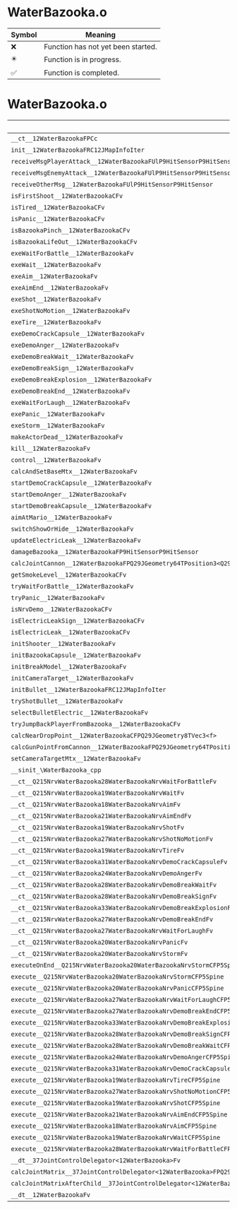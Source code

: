 # WaterBazooka.o
| Symbol | Meaning 
| ------------- | ------------- 
| :x: | Function has not yet been started. 
| :eight_pointed_black_star: | Function is in progress. 
| :white_check_mark: | Function is completed. 


# WaterBazooka.o
| Symbol | Decompiled? |
| ------------- | ------------- |
| `__ct__12WaterBazookaFPCc` | :x: |
| `init__12WaterBazookaFRC12JMapInfoIter` | :x: |
| `receiveMsgPlayerAttack__12WaterBazookaFUlP9HitSensorP9HitSensor` | :x: |
| `receiveMsgEnemyAttack__12WaterBazookaFUlP9HitSensorP9HitSensor` | :x: |
| `receiveOtherMsg__12WaterBazookaFUlP9HitSensorP9HitSensor` | :x: |
| `isFirstShoot__12WaterBazookaCFv` | :x: |
| `isTired__12WaterBazookaCFv` | :x: |
| `isPanic__12WaterBazookaCFv` | :x: |
| `isBazookaPinch__12WaterBazookaCFv` | :x: |
| `isBazookaLifeOut__12WaterBazookaCFv` | :x: |
| `exeWaitForBattle__12WaterBazookaFv` | :x: |
| `exeWait__12WaterBazookaFv` | :x: |
| `exeAim__12WaterBazookaFv` | :x: |
| `exeAimEnd__12WaterBazookaFv` | :x: |
| `exeShot__12WaterBazookaFv` | :x: |
| `exeShotNoMotion__12WaterBazookaFv` | :x: |
| `exeTire__12WaterBazookaFv` | :x: |
| `exeDemoCrackCapsule__12WaterBazookaFv` | :x: |
| `exeDemoAnger__12WaterBazookaFv` | :x: |
| `exeDemoBreakWait__12WaterBazookaFv` | :x: |
| `exeDemoBreakSign__12WaterBazookaFv` | :x: |
| `exeDemoBreakExplosion__12WaterBazookaFv` | :x: |
| `exeDemoBreakEnd__12WaterBazookaFv` | :x: |
| `exeWaitForLaugh__12WaterBazookaFv` | :x: |
| `exePanic__12WaterBazookaFv` | :x: |
| `exeStorm__12WaterBazookaFv` | :x: |
| `makeActorDead__12WaterBazookaFv` | :x: |
| `kill__12WaterBazookaFv` | :x: |
| `control__12WaterBazookaFv` | :x: |
| `calcAndSetBaseMtx__12WaterBazookaFv` | :x: |
| `startDemoCrackCapsule__12WaterBazookaFv` | :x: |
| `startDemoAnger__12WaterBazookaFv` | :x: |
| `startDemoBreakCapsule__12WaterBazookaFv` | :x: |
| `aimAtMario__12WaterBazookaFv` | :x: |
| `switchShowOrHide__12WaterBazookaFv` | :x: |
| `updateElectricLeak__12WaterBazookaFv` | :x: |
| `damageBazooka__12WaterBazookaFP9HitSensorP9HitSensor` | :x: |
| `calcJointCannon__12WaterBazookaFPQ29JGeometry64TPosition3<Q29JGeometry38TMatrix34<Q29JGeometry13SMatrix34C<f>>>RC19JointControllerInfo` | :x: |
| `getSmokeLevel__12WaterBazookaCFv` | :x: |
| `tryWaitForBattle__12WaterBazookaFv` | :x: |
| `tryPanic__12WaterBazookaFv` | :x: |
| `isNrvDemo__12WaterBazookaCFv` | :x: |
| `isElectricLeakSign__12WaterBazookaCFv` | :x: |
| `isElectricLeak__12WaterBazookaCFv` | :x: |
| `initShooter__12WaterBazookaFv` | :x: |
| `initBazookaCapsule__12WaterBazookaFv` | :x: |
| `initBreakModel__12WaterBazookaFv` | :x: |
| `initCameraTarget__12WaterBazookaFv` | :x: |
| `initBullet__12WaterBazookaFRC12JMapInfoIter` | :x: |
| `tryShotBullet__12WaterBazookaFv` | :x: |
| `selectBulletElectric__12WaterBazookaFv` | :x: |
| `tryJumpBackPlayerFromBazooka__12WaterBazookaCFv` | :x: |
| `calcNearDropPoint__12WaterBazookaCFPQ29JGeometry8TVec3<f>` | :x: |
| `calcGunPointFromCannon__12WaterBazookaFPQ29JGeometry64TPosition3<Q29JGeometry38TMatrix34<Q29JGeometry13SMatrix34C<f>>>` | :x: |
| `setCameraTargetMtx__12WaterBazookaFv` | :x: |
| `__sinit_\WaterBazooka_cpp` | :x: |
| `__ct__Q215NrvWaterBazooka28WaterBazookaNrvWaitForBattleFv` | :x: |
| `__ct__Q215NrvWaterBazooka19WaterBazookaNrvWaitFv` | :x: |
| `__ct__Q215NrvWaterBazooka18WaterBazookaNrvAimFv` | :x: |
| `__ct__Q215NrvWaterBazooka21WaterBazookaNrvAimEndFv` | :x: |
| `__ct__Q215NrvWaterBazooka19WaterBazookaNrvShotFv` | :x: |
| `__ct__Q215NrvWaterBazooka27WaterBazookaNrvShotNoMotionFv` | :x: |
| `__ct__Q215NrvWaterBazooka19WaterBazookaNrvTireFv` | :x: |
| `__ct__Q215NrvWaterBazooka31WaterBazookaNrvDemoCrackCapsuleFv` | :x: |
| `__ct__Q215NrvWaterBazooka24WaterBazookaNrvDemoAngerFv` | :x: |
| `__ct__Q215NrvWaterBazooka28WaterBazookaNrvDemoBreakWaitFv` | :x: |
| `__ct__Q215NrvWaterBazooka28WaterBazookaNrvDemoBreakSignFv` | :x: |
| `__ct__Q215NrvWaterBazooka33WaterBazookaNrvDemoBreakExplosionFv` | :x: |
| `__ct__Q215NrvWaterBazooka27WaterBazookaNrvDemoBreakEndFv` | :x: |
| `__ct__Q215NrvWaterBazooka27WaterBazookaNrvWaitForLaughFv` | :x: |
| `__ct__Q215NrvWaterBazooka20WaterBazookaNrvPanicFv` | :x: |
| `__ct__Q215NrvWaterBazooka20WaterBazookaNrvStormFv` | :x: |
| `executeOnEnd__Q215NrvWaterBazooka20WaterBazookaNrvStormCFP5Spine` | :x: |
| `execute__Q215NrvWaterBazooka20WaterBazookaNrvStormCFP5Spine` | :x: |
| `execute__Q215NrvWaterBazooka20WaterBazookaNrvPanicCFP5Spine` | :x: |
| `execute__Q215NrvWaterBazooka27WaterBazookaNrvWaitForLaughCFP5Spine` | :x: |
| `execute__Q215NrvWaterBazooka27WaterBazookaNrvDemoBreakEndCFP5Spine` | :x: |
| `execute__Q215NrvWaterBazooka33WaterBazookaNrvDemoBreakExplosionCFP5Spine` | :x: |
| `execute__Q215NrvWaterBazooka28WaterBazookaNrvDemoBreakSignCFP5Spine` | :x: |
| `execute__Q215NrvWaterBazooka28WaterBazookaNrvDemoBreakWaitCFP5Spine` | :x: |
| `execute__Q215NrvWaterBazooka24WaterBazookaNrvDemoAngerCFP5Spine` | :x: |
| `execute__Q215NrvWaterBazooka31WaterBazookaNrvDemoCrackCapsuleCFP5Spine` | :x: |
| `execute__Q215NrvWaterBazooka19WaterBazookaNrvTireCFP5Spine` | :x: |
| `execute__Q215NrvWaterBazooka27WaterBazookaNrvShotNoMotionCFP5Spine` | :x: |
| `execute__Q215NrvWaterBazooka19WaterBazookaNrvShotCFP5Spine` | :x: |
| `execute__Q215NrvWaterBazooka21WaterBazookaNrvAimEndCFP5Spine` | :x: |
| `execute__Q215NrvWaterBazooka18WaterBazookaNrvAimCFP5Spine` | :x: |
| `execute__Q215NrvWaterBazooka19WaterBazookaNrvWaitCFP5Spine` | :x: |
| `execute__Q215NrvWaterBazooka28WaterBazookaNrvWaitForBattleCFP5Spine` | :x: |
| `__dt__37JointControlDelegator<12WaterBazooka>Fv` | :x: |
| `calcJointMatrix__37JointControlDelegator<12WaterBazooka>FPQ29JGeometry64TPosition3<Q29JGeometry38TMatrix34<Q29JGeometry13SMatrix34C<f>>>RC19JointControllerInfo` | :x: |
| `calcJointMatrixAfterChild__37JointControlDelegator<12WaterBazooka>FPQ29JGeometry64TPosition3<Q29JGeometry38TMatrix34<Q29JGeometry13SMatrix34C<f>>>RC19JointControllerInfo` | :x: |
| `__dt__12WaterBazookaFv` | :x: |
